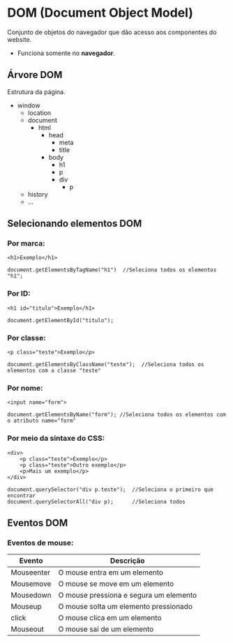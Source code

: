 # DOM (Document Object Model)

Conjunto de objetos do navegador que dão acesso aos componentes do website.

- Funciona somente no **navegador**.

## Árvore DOM

Estrutura da página.

- window
    - location
    - document
        - html
            - head
                - meta
                - title
            - body
                - h1
                - p
                - div
                    - p
    - history
    - ...

## Selecionando elementos DOM

### Por marca:

```
<h1>Exemplo</h1>

document.getElementsByTagName("h1")  //Seleciona todos os elementos "h1";
```

### Por ID:

```
<h1 id="titulo">Exemplo</h1>

document.getElementById("titulo");
```

### Por classe:

```
<p class="teste">Exemplo</p>

document.getElementsByClassName("teste");  //Seleciona todos os elementos com a classe "teste"
```

### Por nome:

```
<input name="form">

document.getElementsByName("form"); //Seleciona todos os elementos com o atributo name="form"
```

### Por meio da sintaxe do CSS:

```
<div>
    <p class="teste">Exemplo</p>
    <p class="teste">Outro exemplo</p>
    <p>Mais um exemplo</p>
</div>

document.querySelector("div p.teste");  //Seleciona o primeiro que encontrar
document.querySelectorAll("div p);      //Seleciona todos     
```

## Eventos DOM

### Eventos de mouse:

Evento    | Descrição
----------|---------------------------------------
Mouseenter| O mouse entra em um elemento
Mousemove | O mouse se move em um elemento
Mousedown | O mouse pressiona e segura um elemento
Mouseup   | O mouse solta um elemento pressionado
click     | O mouse clica em um elemento
Mouseout  | O mouse sai de um elemento
